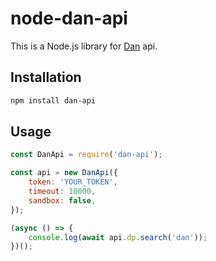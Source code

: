 # node-dan-api

This is a Node.js library for [Dan](https://dan.com/) api.

## Installation

```bash
npm install dan-api
```

## Usage

```js
const DanApi = require('dan-api');

const api = new DanApi({
    token: 'YOUR_TOKEN',
    timeout: 10000,
    sandbox: false,
});

(async () => {
    console.log(await api.dp.search('dan'));
})();
```